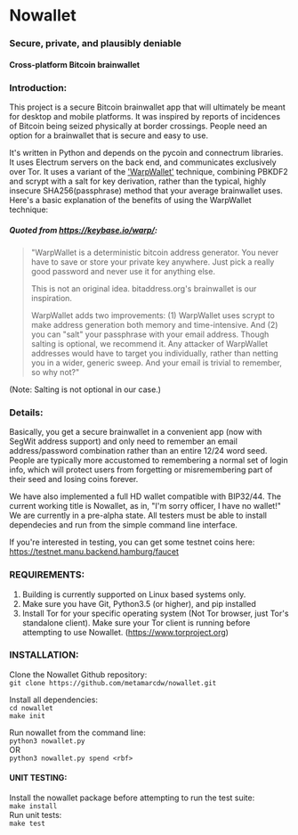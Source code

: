 # Nowallet
### Secure, private, and plausibly deniable
#### Cross-platform Bitcoin brainwallet

### Introduction:
This project is a secure Bitcoin brainwallet app that will ultimately be 
meant for desktop and mobile platforms. It was inspired by reports of 
incidences of Bitcoin being seized physically at border crossings. 
People need an option for a brainwallet that is secure and easy to use.

It's written in Python and depends on the pycoin and connectrum 
libraries. It uses Electrum servers on the back end, and communicates 
exclusively over Tor. It uses a variant of the ['WarpWallet'](https://keybase.io/warp/)
technique, combining PBKDF2 and scrypt with a salt for key derivation,
rather than the typical, highly insecure SHA256(passphrase) method that
your average brainwallet uses. Here's a basic explanation of the benefits
of using the WarpWallet technique:


##### Quoted from https://keybase.io/warp/:
>"WarpWallet is a deterministic bitcoin address generator. You never have 
>to save or store your private key anywhere. Just pick a really good 
>password  and never use it for anything else.
>
>This is not an original idea. bitaddress.org's brainwallet is our 
>inspiration.
>
>WarpWallet adds two improvements: (1) WarpWallet uses scrypt to make 
>address generation both memory and time-intensive. And (2) you can "salt" 
>your passphrase with your email address. Though salting is optional, we 
>recommend it. Any attacker of WarpWallet addresses would have to target 
>you individually, rather than netting you in a wider, generic sweep. And 
>your email is trivial to remember, so why not?"

(Note: Salting is not optional in our case.)

### Details:
Basically, you get a secure brainwallet in a convenient app (now with 
SegWit address support) and only need to remember an email address/password
combination rather than an entire 12/24 word seed. People are typically 
more accustomed to remembering a normal set of login info, which will 
protect users from forgetting or misremembering part of their seed and 
losing coins forever.

We have also implemented a full HD wallet compatible with BIP32/44. The 
current working title is Nowallet, as in, "I'm sorry officer, I have no 
wallet!"  We are currently in a pre-alpha state. All testers must be 
able to install dependecies and run from the simple command line interface.

If you're interested in testing, you can get some testnet coins here:
https://testnet.manu.backend.hamburg/faucet


### REQUIREMENTS:
1. Building is currently supported on Linux based systems only.
2. Make sure you have Git, Python3.5 (or higher), and pip installed
3. Install Tor for your specific operating system
(Not Tor browser, just Tor's standalone client). Make sure your Tor
client is running before attempting to use Nowallet.
(https://www.torproject.org)

### INSTALLATION:
Clone the Nowallet Github repository:  
`git clone https://github.com/metamarcdw/nowallet.git`  
  
Install all dependencies:  
`cd nowallet`  
`make init`  
  
Run nowallet from the command line:  
`python3 nowallet.py`  
OR  
`python3 nowallet.py spend <rbf>`  

#### UNIT TESTING:
Install the nowallet package before attempting to run the test suite:  
`make install`  
Run unit tests:  
`make test`
